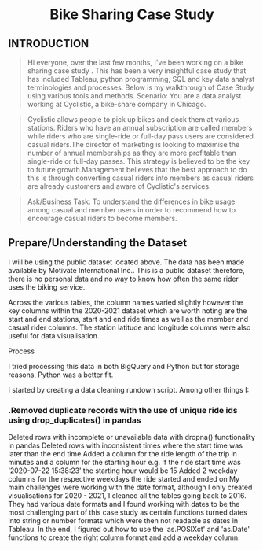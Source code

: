 <h1 align="center">Bike Sharing Case Study</h1> 

## INTRODUCTION

>Hi everyone, over the last few months, I've been working on a bike sharing case study . This has been a very insightful case study that has included Tableau, python programming, SQL and key data analyst terminologies and processes. Below is my walkthrough of Case Study using various tools and methods.
>Scenario: You are a data analyst working at Cyclistic, a bike-share company in Chicago. 

>Cyclistic allows people to pick up bikes and dock them at various stations. Riders who have an annual subscription are called members while riders who are single-ride or full-day pass users are considered casual riders.The director of marketing is looking to maximise the number of annual memberships as they are more profitable than single-ride or full-day passes. This strategy is believed to be the key to future growth.Management believes that the best approach to do this is through converting casual riders into members as casual riders are already customers and aware of Cyclistic's services. 

>Ask/Business Task: To understand the differences in bike usage among casual and member users in order to recommend how to encourage casual riders to become members.

## Prepare/Understanding the Dataset

I will be using the public dataset located above. The data has been made available by Motivate International Inc.. This is a public dataset therefore, there is no personal data and no way to know how often the same rider uses the biking service.

Across the various tables, the column names varied slightly however the key columns within the 2020-2021 dataset which are worth noting are the start and end stations, start and end ride times as well as the member and casual rider columns. The station latitude and longitude columns were also useful for data visualisation.

Process

I tried processing this data in both BigQuery and Python but for storage reasons, Python was a better fit.

I started by creating a data cleaning rundown script. Among other things I:

### .Removed duplicate records with the use of unique ride ids using drop_duplicates() in pandas
Deleted rows with incomplete or unavailable data with dropna() functionality in pandas
Deleted rows with inconsistent times where the start time was later than the end time
Added a column for the ride length of the trip in minutes and a column for the starting hour e.g. If the ride start time was ‘2020-07-22 15:38:23’ the starting hour would be 15
Added 2 weekday columns for the respective weekdays the ride started and ended on
My main challenges were working with the date format, although I only created visualisations for 2020 - 2021, I cleaned all the tables going back to 2016. They had various date formats and I found working with dates to be the most challenging part of this case study as certain functions turned dates into string or number formats which were then not readable as dates in Tableau. In the end, I figured out how to use the 'as.POSIXct' and 'as.Date' functions to create the right column format and add a weekday column.
